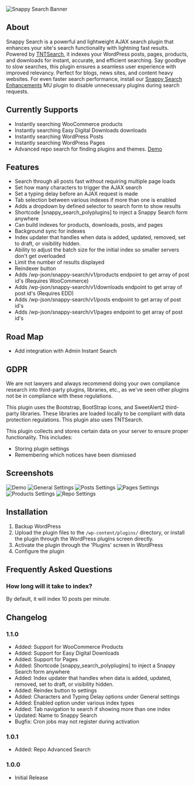 ![Snappy Search Banner](.wordpress-org/banner-1880x609.png)
## About

Snappy Search is a powerful and lightweight AJAX search plugin that enhances your site's search functionality with lightning fast results. Powered by [TNTSearch](https://github.com/teamtnt/tntsearch), it indexes your WordPress posts, pages, products, and downloads for instant, accurate, and efficient searching. Say goodbye to slow searches, this plugin ensures a seamless user experience with improved relevancy. Perfect for blogs, news sites, and content heavy websites. For even faster search performance, install our [Snappy Search Enhancements](https://www.polyplugins.com/product/snappy-search-enhancements/) MU plugin to disable unnecessary plugins during search requests.

## Currently Supports

* Instantly searching WooCommerce products
* Instantly searching Easy Digital Downloads downloads
* Instantly searching WordPress Posts
* Instantly searching WordPress Pages
* Advanced repo search for finding plugins and themes. [Demo](https://www.polyplugins.com/repo-search/)

## Features

* Search through all posts fast without requiring multiple page loads
* Set how many characters to trigger the AJAX search
* Set a typing delay before an AJAX request is made
* Tab selection between various indexes if more than one is enabled
* Adds a dropdown by defined selector to search form to show results
* Shortcode [snappy_search_polyplugins] to inject a Snappy Search form anywhere
* Can build indexes for products, downloads, posts, and pages
* Background sync for indexes
* Index updater that handles when data is added, updated, removed, set to draft, or visibility hidden.
* Ability to adjust the batch size for the initial index so smaller servers don't get overloaded
* Limit the number of results displayed
* Reindexer button
* Adds /wp-json/snappy-search/v1/products endpoint to get array of post id's (Requires WooCommerce)
* Adds /wp-json/snappy-search/v1/downloads endpoint to get array of post id's (Requires EDD)
* Adds /wp-json/snappy-search/v1/posts endpoint to get array of post id's
* Adds /wp-json/snappy-search/v1/pages endpoint to get array of post id's

## Road Map

* Add integration with Admin Instant Search

## GDPR

We are not lawyers and always recommend doing your own compliance research into third-party plugins, libraries, etc., as we've seen other plugins not be in compliance with these regulations.

This plugin uses the Bootstrap, BootStrap Icons, and SweetAlert2 third-party libraries. These libraries are loaded locally to be compliant with data protection regulations. This plugin also uses TNTSearch.

This plugin collects and stores certain data on your server to ensure proper functionality. This includes:

* Storing plugin settings
* Remembering which notices have been dismissed

## Screenshots

![Demo](.wordpress-org/screenshot-1.jpg)
![General Settings](.wordpress-org/screenshot-2.jpg)
![Posts Settings](.wordpress-org/screenshot-3.jpg)
![Pages Settings](.wordpress-org/screenshot-4.jpg)
![Products Settings](.wordpress-org/screenshot-5.jpg)
![Repo Settings](.wordpress-org/screenshot-6.jpg)

## Installation

1. Backup WordPress
2. Upload the plugin files to the `/wp-content/plugins/` directory, or install the plugin through the WordPress plugins screen directly.
3. Activate the plugin through the 'Plugins' screen in WordPress
4. Configure the plugin

## Frequently Asked Questions

### How long will it take to index?

By default, it will index 10 posts per minute.

## Changelog

### 1.1.0
- Added: Support for WooCommerce Products
- Added: Support for Easy Digital Downloads
- Added: Support for Pages
- Added: Shortcode [snappy_search_polyplugins] to inject a Snappy Search form anywhere
- Added: Index updater that handles when data is added, updated, removed, set to draft, or visibility hidden.
- Added: Reindex button to settings
- Added: Characters and Typing Delay options under General settings
- Added: Enabled option under various index types
- Added: Tab navigation to search if showing more than one index
- Updated: Name to Snappy Search
- Bugfix: Cron jobs may not register during activation

### 1.0.1
- Added: Repo Advanced Search

### 1.0.0
- Initial Release